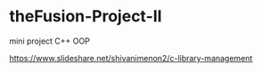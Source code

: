 # theFusion-Project-II
mini project C++ OOP


https://www.slideshare.net/shivanimenon2/c-library-management
